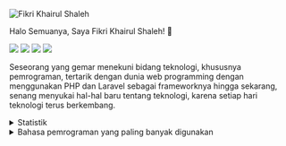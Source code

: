 ![Fikri Khairul Shaleh](https://cardivo.vercel.app/api?name=Fikri%20Khairul%20Shaleh&description=Hi%20there!%20Fikri%20Khairul%20Shaleh%20is%20here%20%F0%9F%91%8B&image=https://avatars.githubusercontent.com/u/61349610?v=4&backgroundColor=%230C44B6&instagram=fikriks14&linkedin=Fikri%20Khairul%20Shaleh&github=fikriks&pattern=wiggle&colorPattern=%23485E8B&fontColor=%23eaeaea&iconColor=%23eaeaea&opacity=0.5)

Halo Semuanya, Saya Fikri Khairul Shaleh! :wave:

<a href="mailto:fikriks130@gmail.com" style="text-decoration: none;" target="_blank">
  <img src="https://img.shields.io/badge/email-%23EA4335?&style=for-the-badge&logo=gmail&logoColor=white"/>
</a>
<a href="https://t.me/fikriks14" style="text-decoration: none;" target="_blank">
  <img src="https://img.shields.io/badge/telegram-%2326A5E4?&style=for-the-badge&logo=telegram&logoColor=white"/>
</a>
<a href="https://instagram.com/fikriks14" style="text-decoration: none;" target="_blank">
  <img src="https://img.shields.io/badge/instagram-%23E4405F?&style=for-the-badge&logo=instagram&logoColor=white"/>
</a>
<a href="https://instagram.com/fkhairulshaleh2" style="text-decoration: none;" target="_blank">
  <img src="https://img.shields.io/badge/facebook-%23E4405F?&style=for-the-badge&logo=facebook&logoColor=white"/>
</a>
  
Seseorang yang gemar menekuni bidang teknologi, khususnya pemrograman, tertarik dengan dunia web programming dengan menggunakan PHP dan Laravel sebagai frameworknya hingga sekarang, senang menyukai hal-hal baru tentang teknologi, karena setiap hari teknologi terus berkembang.

<details>
  <summary>Statistik</summary>
  
  ![Github Stats](https://github-readme-stats.vercel.app/api?username=fikriks&show_icons=true)
  ![fikriks](https://github-profile-trophy.vercel.app/?username=fikriks&theme=flat&row=1)
</details>

<details>
  <summary>Bahasa pemrograman yang paling banyak digunakan</summary>
  
  ![Most Language Used](https://github-readme-stats.vercel.app/api/top-langs/?username=fikriks&hide=&layout=compact)
</details>
